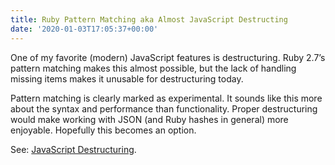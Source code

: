 ```yaml
---
title: Ruby Pattern Matching aka Almost JavaScript Destructing
date: '2020-01-03T17:05:37+00:00'
---
```

One of my favorite (modern) JavaScript features is destructuring. Ruby 2.7’s pattern matching makes this almost possible, but the lack of handling missing items makes it unusable for  destructuring today.

<!--more-->

Pattern matching is clearly marked as experimental. It sounds like this more about the syntax and performance than functionality. Proper destructuring would make working with JSON (and Ruby hashes in general) more enjoyable. Hopefully this becomes an option.

See: [JavaScript Destructuring](https://developer.mozilla.org/en-US/docs/Web/JavaScript/Reference/Operators/Destructuring_assignment).
